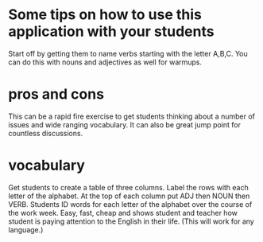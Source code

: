 # Some tips on how to use this application with your students

Start off by getting them to name verbs starting with the letter A,B,C. You can do this with nouns and adjectives as well for warmups.

# pros and cons
This can be a rapid fire exercise to get students thinking about a number of issues and wide ranging vocabulary. It can also be great jump point for countless discussions.

# vocabulary
Get students to create a table of three columns. Label the rows with each letter of the alphabet. At the top of each column put ADJ then NOUN then VERB. Students ID words for each letter of the alphabet over the course of the work week. Easy, fast, cheap and shows student and teacher how student is paying attention to the English in their life. (This will work for any language.)